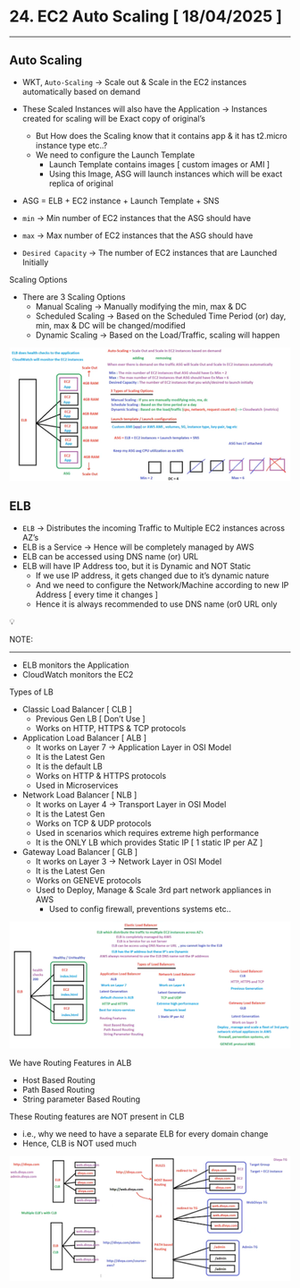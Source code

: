 # 24. EC2 Auto Scaling [ 18/04/2025 ]

---

## Auto Scaling

- WKT, `Auto-Scaling` → Scale out & Scale in the EC2 instances automatically based on demand
- These Scaled Instances will also have the Application → Instances created for scaling will be Exact copy of original’s
    - But How does the Scaling know that it contains app & it has t2.micro instance type etc..?
    - We need to configure the Launch Template
        - Launch Template contains images [ custom images or AMI ]
        - Using this Image, ASG will launch instances which will be exact replica of original
- ASG = ELB + EC2 instance + Launch Template + SNS

- `min` → Min number of EC2 instances that the ASG should have
- `max` → Max number of EC2 instances that the ASG should have
- `Desired Capacity` → The number of EC2 instances that are Launched Initially

Scaling Options

- There are 3 Scaling Options
    - Manual Scaling → Manually modifying the min, max & DC
    - Scheduled Scaling → Based on the Scheduled Time Period (or) day, min, max & DC will be changed/modified
    - Dynamic Scaling → Based on the Load/Traffic, scaling will happen

![image.png](image.png)

## ELB

- `ELB` → Distributes the incoming Traffic to Multiple EC2 instances across AZ’s
- ELB is a Service → Hence will be completely managed by AWS
- ELB can be accessed using DNS name (or) URL
- ELB will have IP Address too, but it is Dynamic and NOT Static
    - If we use IP address, it gets changed due to it’s dynamic nature
    - And we need to configure the Network/Machine according to new IP Address [ every time it changes ]
    - Hence it is always recommended to use DNS name (or0 URL only

<aside>
💡

NOTE:

---

- ELB monitors the Application
- CloudWatch monitors the EC2
</aside>

Types of LB

- Classic Load Balancer [ CLB ]
    - Previous Gen LB [ Don’t Use ]
    - Works on HTTP, HTTPS & TCP protocols
- Application Load Balancer [ ALB ]
    - It works on Layer 7 → Application Layer in OSI Model
    - It is the Latest Gen
    - It is the default LB
    - Works on HTTP & HTTPS protocols
    - Used in Microservices
- Network Load Balancer [ NLB ]
    - It works on Layer 4 → Transport Layer in OSI Model
    - It is the Latest Gen
    - Works on TCP & UDP protocols
    - Used in scenarios which requires extreme high performance
    - It is the ONLY LB which provides Static IP [ 1 static IP per AZ ]
- Gateway Load Balancer [ GLB ]
    - It works on Layer 3 → Network Layer in OSI Model
    - It is the Latest Gen
    - Works on GENEVE protocols
    - Used to Deploy, Manage & Scale 3rd part network appliances in AWS
        - Used to config firewall, preventions systems etc..

![image.png](image%201.png)

We have Routing Features in ALB

- Host Based Routing
- Path Based Routing
- String parameter Based Routing

These Routing features are NOT present in CLB

- i.e., why we need to have a separate ELB for every domain change
- Hence, CLB is NOT used much

![image.png](image%202.png)